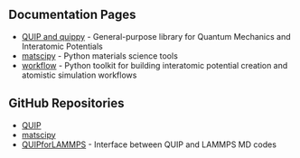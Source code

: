## Documentation Pages

- [QUIP and quippy](http://libatoms.github.io/QUIP) - General-purpose library for Quantum Mechanics and Interatomic Potentials
- [matscipy](http://libatoms.github.io/matscipy) - Python materials science tools
- [workflow](http://libatoms.github.io/workflow) - Python toolkit for building interatomic potential creation and atomistic simulation workflows

## GitHub Repositories

- [QUIP](https://github.com/libAtoms/QUIP)
- [matscipy](https://github.com/libAtoms/matscipy)
- [QUIPforLAMMPS](https://github.com/libAtoms/QUIPforLAMMPS) - Interface between QUIP and LAMMPS MD codes
